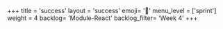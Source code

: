 +++
title = 'success'
layout = 'success'
emoji= '📝'
menu_level = ['sprint']
weight = 4
backlog= 'Module-React'
backlog_filter= 'Week 4'
+++


